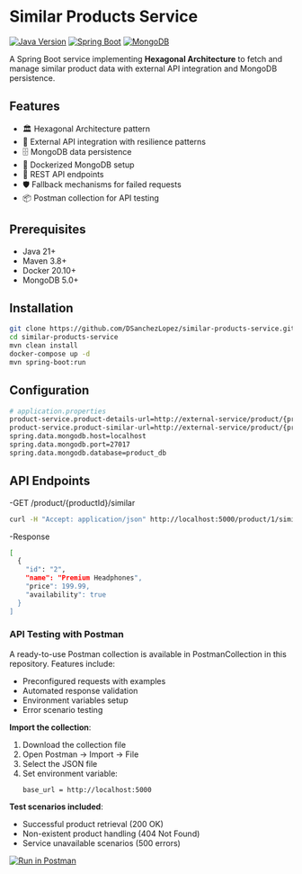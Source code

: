 # Similar Products Service

[![Java Version](https://img.shields.io/badge/Java-21%2B-blue)](https://adoptium.net/)
[![Spring Boot](https://img.shields.io/badge/Spring_Boot-3.1%2B-brightgreen)](https://spring.io/projects/spring-boot)
[![MongoDB](https://img.shields.io/badge/MongoDB-5.0%2B-green)](https://www.mongodb.com/)

A Spring Boot service implementing **Hexagonal Architecture** to fetch and manage similar product data with external API integration and MongoDB persistence.

## Features
- 🏛️ Hexagonal Architecture pattern
- 🔄 External API integration with resilience patterns
- 🗄️ MongoDB data persistence
- 🐳 Dockerized MongoDB setup
- 📡 REST API endpoints
- 🛡️ Fallback mechanisms for failed requests
-  📦 Postman collection for API testing

## Prerequisites
- Java 21+
- Maven 3.8+
- Docker 20.10+
- MongoDB 5.0+

## Installation
```bash
git clone https://github.com/DSanchezLopez/similar-products-service.git
cd similar-products-service
mvn clean install
docker-compose up -d
mvn spring-boot:run
````
## Configuration
```bash
# application.properties
product-service.product-details-url=http://external-service/product/{productId}
product-service.product-similar-url=http://external-service/product/{productId}/similarids
spring.data.mongodb.host=localhost
spring.data.mongodb.port=27017
spring.data.mongodb.database=product_db
````
## API Endpoints
-GET /product/{productId}/similar
```bash
curl -H "Accept: application/json" http://localhost:5000/product/1/similar
````
-Response
```bash
[
  {
    "id": "2",
    "name": "Premium Headphones",
    "price": 199.99,
    "availability": true
  }
]
````
### API Testing with Postman
A ready-to-use Postman collection is available in PostmanCollection in this repository.
Features include:
- Preconfigured requests with examples
- Automated response validation
- Environment variables setup
- Error scenario testing

**Import the collection**:
1. Download the collection file
2. Open Postman → Import → File
3. Select the JSON file
4. Set environment variable:
   ```text
   base_url = http://localhost:5000
   ```

**Test scenarios included**:
- Successful product retrieval (200 OK)
- Non-existent product handling (404 Not Found)
- Service unavailable scenarios (500 errors)

[![Run in Postman](https://run.pstmn.io/button.svg)](https://app.getpostman.com/run-collection/REPLACE_WITH_YOUR_COLLECTION_ID)
